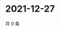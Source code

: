 # 2021-12-27

共 0 条

<!-- BEGIN WEIBO -->
<!-- 最后更新时间 Mon Dec 27 2021 08:50:42 GMT+0800 (China Standard Time) -->

<!-- END WEIBO -->
